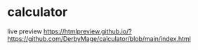 # calculator

live preview  https://htmlpreview.github.io/?https://github.com/DerbyMage/calculator/blob/main/index.html